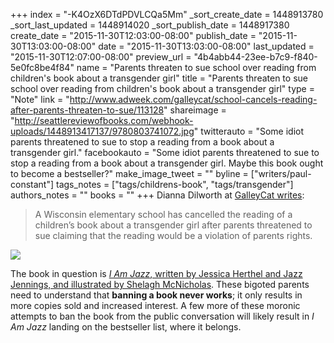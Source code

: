 +++
index = "-K4OzX6DTdPDVLCQa5Mm"
_sort_create_date = 1448913780
_sort_last_updated = 1448914020
_sort_publish_date = 1448917380
create_date = "2015-11-30T12:03:00-08:00"
publish_date = "2015-11-30T13:03:00-08:00"
date = "2015-11-30T13:03:00-08:00"
last_updated = "2015-11-30T12:07:00-08:00"
preview_url = "4b4abb44-23ee-b7c9-f840-5e0fc8be4f84"
name = "Parents threaten to sue school over reading from children's book about a transgender girl"
title = "Parents threaten to sue school over reading from children's book about a transgender girl"
type = "Note"
link = "http://www.adweek.com/galleycat/school-cancels-reading-after-parents-threaten-to-sue/113128"
shareimage = "http://seattlereviewofbooks.com/webhook-uploads/1448913417137/9780803741072.jpg"
twitterauto = "Some idiot parents threatened to sue to stop a reading from a book about a transgender girl."
facebookauto = "Some idiot parents threatened to sue to stop a reading from a book about a transgender girl. Maybe this book ought to become a bestseller?"
make_image_tweet = ""
byline = ["writers/paul-constant"]
tags_notes = ["tags/childrens-book", "tags/transgender"]
authors_notes = ""
books = ""
+++
Dianna Dilworth at [GalleyCat writes](http://www.adweek.com/galleycat/school-cancels-reading-after-parents-threaten-to-sue/113128):

<blockquote>A Wisconsin elementary school has cancelled the reading of a children’s book about a transgender girl after parents threatened to sue claiming that the reading would be a violation of parents rights.</blockquote>

![](/webhook-uploads/1448913417137/9780803741072.jpg)

The book in question is [*I Am Jazz*, written by Jessica Herthel and Jazz Jennings, and illustrated by Shelagh McNicholas](http://www.indiebound.org/book/9780803741072). These bigoted parents need to understand that **banning a book never works**; it only results in more copies sold and increased interest. A few more of these moronic attempts to ban the book from the public conversation will likely result in *I Am Jazz* landing on the bestseller list, where it belongs.